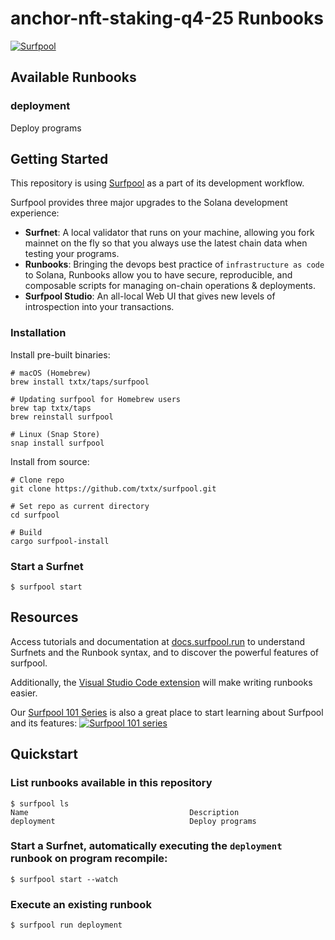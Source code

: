 # anchor-nft-staking-q4-25 Runbooks

[![Surfpool](https://img.shields.io/badge/Operated%20with-Surfpool-gree?labelColor=gray)](https://surfpool.run)

## Available Runbooks

### deployment
Deploy programs

## Getting Started

This repository is using [Surfpool](https://surfpool.run) as a part of its development workflow.

Surfpool provides three major upgrades to the Solana development experience:
- **Surfnet**: A local validator that runs on your machine, allowing you fork mainnet on the fly so that you always use the latest chain data when testing your programs.
- **Runbooks**: Bringing the devops best practice of `infrastructure as code` to Solana, Runbooks allow you to have secure, reproducible, and composable scripts for managing on-chain operations & deployments.
- **Surfpool Studio**: An all-local Web UI that gives new levels of introspection into your transactions.

### Installation

Install pre-built binaries:

```console
# macOS (Homebrew)
brew install txtx/taps/surfpool

# Updating surfpool for Homebrew users
brew tap txtx/taps
brew reinstall surfpool

# Linux (Snap Store)
snap install surfpool
```

Install from source:

```console
# Clone repo
git clone https://github.com/txtx/surfpool.git

# Set repo as current directory
cd surfpool

# Build
cargo surfpool-install
```

### Start a Surfnet

```console
$ surfpool start
```

## Resources

Access tutorials and documentation at [docs.surfpool.run](https://docs.surfpool.run) to understand Surfnets and the Runbook syntax, and to discover the powerful features of surfpool.

Additionally, the [Visual Studio Code extension](https://marketplace.visualstudio.com/items?itemName=txtx.txtx) will make writing runbooks easier.

Our [Surfpool 101 Series](https://www.youtube.com/playlist?list=PL0FMgRjJMRzO1FdunpMS-aUS4GNkgyr3T) is also a great place to start learning about Surfpool and its features:
<a href="https://www.youtube.com/playlist?list=PL0FMgRjJMRzO1FdunpMS-aUS4GNkgyr3T">
  <picture>
    <source srcset="https://raw.githubusercontent.com/txtx/surfpool/main/doc/assets/youtube.png">
    <img alt="Surfpool 101 series" style="max-width: 100%;">
  </picture>
</a>

## Quickstart

### List runbooks available in this repository
```console
$ surfpool ls
Name                                    Description
deployment                              Deploy programs
```

### Start a Surfnet, automatically executing the `deployment` runbook on program recompile:
```console
$ surfpool start --watch
```

### Execute an existing runbook
```console
$ surfpool run deployment
```
